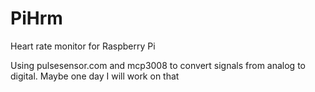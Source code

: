 # PiHrm
Heart rate monitor for Raspberry Pi

Using pulsesensor.com and mcp3008 to convert signals from analog to digital.
Maybe one day I will work on that
